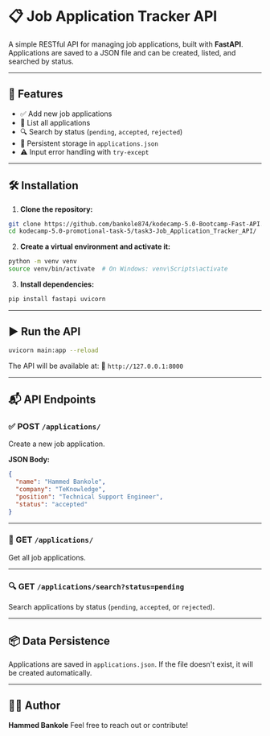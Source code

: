 
# 📋 Job Application Tracker API

A simple RESTful API for managing job applications, built with **FastAPI**. Applications are saved to a JSON file and can be created, listed, and searched by status.

---

## 🚀 Features

- ✅ Add new job applications
- 📄 List all applications
- 🔍 Search by status (`pending`, `accepted`, `rejected`)
- 💾 Persistent storage in `applications.json`
- ⚠️ Input error handling with `try-except`

---

## 🛠️ Installation

1. **Clone the repository:**

```bash
git clone https://github.com/bankole874/kodecamp-5.0-Bootcamp-Fast-API.git
cd kodecamp-5.0-promotional-task-5/task3-Job_Application_Tracker_API/
````

2. **Create a virtual environment and activate it:**

```bash
python -m venv venv
source venv/bin/activate  # On Windows: venv\Scripts\activate
```

3. **Install dependencies:**

```bash
pip install fastapi uvicorn
```

---

## ▶️ Run the API

```bash
uvicorn main:app --reload
```

The API will be available at:
🔗 `http://127.0.0.1:8000`

---

## 📬 API Endpoints

### ✅ POST `/applications/`

Create a new job application.

**JSON Body:**

```json
{
  "name": "Hammed Bankole",
  "company": "TeKnowledge",
  "position": "Technical Support Engineer",
  "status": "accepted"
}
```

---

### 📄 GET `/applications/`

Get all job applications.

---

### 🔍 GET `/applications/search?status=pending`

Search applications by status (`pending`, `accepted`, or `rejected`).

---

## 📦 Data Persistence

Applications are saved in `applications.json`. If the file doesn't exist, it will be created automatically.

---

## 🙋‍♂️ Author

**Hammed Bankole**
Feel free to reach out or contribute!

